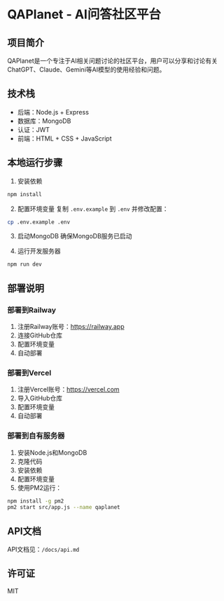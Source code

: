 # QAPlanet - AI问答社区平台

## 项目简介
QAPlanet是一个专注于AI相关问题讨论的社区平台，用户可以分享和讨论有关ChatGPT、Claude、Gemini等AI模型的使用经验和问题。

## 技术栈
- 后端：Node.js + Express
- 数据库：MongoDB
- 认证：JWT
- 前端：HTML + CSS + JavaScript

## 本地运行步骤

1. 安装依赖
```bash
npm install
```

2. 配置环境变量
复制 `.env.example` 到 `.env` 并修改配置：
```bash
cp .env.example .env
```

3. 启动MongoDB
确保MongoDB服务已启动

4. 运行开发服务器
```bash
npm run dev
```

## 部署说明

### 部署到Railway
1. 注册Railway账号：https://railway.app
2. 连接GitHub仓库
3. 配置环境变量
4. 自动部署

### 部署到Vercel
1. 注册Vercel账号：https://vercel.com
2. 导入GitHub仓库
3. 配置环境变量
4. 自动部署

### 部署到自有服务器
1. 安装Node.js和MongoDB
2. 克隆代码
3. 安装依赖
4. 配置环境变量
5. 使用PM2运行：
```bash
npm install -g pm2
pm2 start src/app.js --name qaplanet
```

## API文档
API文档见：`/docs/api.md`

## 许可证
MIT 